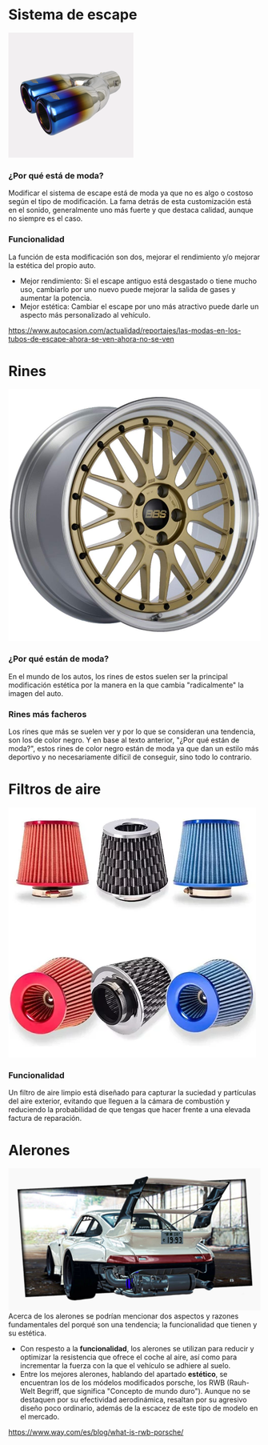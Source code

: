 # Sistema de escape
![im.png](im.png)
### ¿Por qué está de moda?
Modificar el sistema de escape está de moda ya que no es algo o costoso según el tipo de modificación. La fama detrás de esta customización está en el sonido, generalmente uno más fuerte y que destaca calidad, aunque no siempre es el caso.
### Funcionalidad
La función de esta modificación son dos, mejorar el rendimiento y/o mejorar la estética del propio auto.
- Mejor rendimiento: Si el escape antiguo está desgastado o tiene mucho uso, cambiarlo por uno nuevo puede mejorar la salida de gases y aumentar la potencia.
- Mejor estética: Cambiar el escape por uno más atractivo puede darle un aspecto más personalizado al vehículo.  

https://www.autocasion.com/actualidad/reportajes/las-modas-en-los-tubos-de-escape-ahora-se-ven-ahora-no-se-ven
# Rines
![im1.png](im1.png)
### ¿Por qué están de moda?
En el mundo de los autos, los rines de estos suelen ser la principal modificación estética por la manera en la que cambia "radicalmente" la imagen del auto.
### Rines más facheros
Los rines que más se suelen ver y por lo que se consideran una tendencia, son los de color negro. Y en base al texto anterior, "¿Por qué están de moda?", estos rines de color negro están de moda ya que dan un estilo más deportivo y no necesariamente dífícil de conseguir, sino todo lo contrario.
# Filtros de aire
![im2.png](im2.png)
### Funcionalidad
Un filtro de aire limpio está diseñado para capturar la suciedad y partículas del aire exterior, evitando que lleguen a la cámara de combustión y reduciendo la probabilidad de que tengas que hacer frente a una elevada factura de reparación.

# Alerones
![im3.png](im3.png)
Acerca de los alerones se podrían mencionar dos aspectos y razones fundamentales del porqué son una tendencia; la funcionalidad que tienen y su estética.
- Con respesto a la **funcionalidad**, los alerones se utilizan para reducir y optimizar la resistencia que ofrece el coche al aire, así como para incrementar la fuerza con la que el vehículo se adhiere al suelo.
- Entre los mejores alerones, hablando del apartado  **estético**, se encuentran los de los módelos modificados porsche, los RWB (Rauh-Welt Begriff, que significa "Concepto de mundo duro"). Aunque no se destaquen por su efectividad aerodinámica, resaltan por su agresivo diseño poco ordinario, además de la escacez de este tipo de modelo en el mercado.

https://www.way.com/es/blog/what-is-rwb-porsche/
